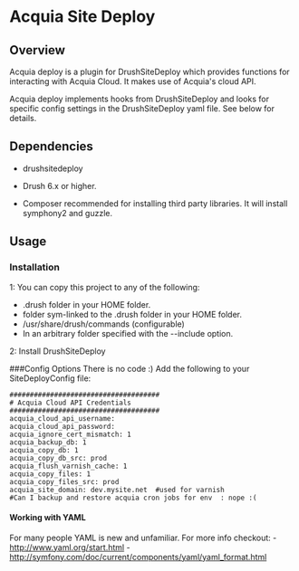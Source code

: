 Acquia Site Deploy
==============

Overview
---------

Acquia deploy is a plugin for DrushSiteDeploy which provides functions for
interacting with Acquia Cloud.  It makes use of Acquia's cloud API.

Acquia deploy implements hooks from DrushSiteDeploy and looks for specific
config settings in the DrushSiteDeploy yaml file.  See below for details.


Dependencies
------------
  - drushsitedeploy

  - Drush 6.x or higher.

  - Composer recommended for installing third party libraries.  It will install
    symphony2 and guzzle.



Usage
-----
### Installation
1: You can copy this project to any of the following:
  - .drush folder in your HOME folder.
  - folder sym-linked to the .drush folder in your HOME folder.
  - /usr/share/drush/commands (configurable)
  - In an arbitrary folder specified with the --include option.

2: Install DrushSiteDeploy


###Config Options
There is no code :)  Add the following to your SiteDeployConfig file:

```
#####################################
# Acquia Cloud API Credentials
#####################################
acquia_cloud_api_username:
acquia_cloud_api_password:
acquia_ignore_cert_mismatch: 1
acquia_backup_db: 1
acquia_copy_db: 1
acquia_copy_db_src: prod
acquia_flush_varnish_cache: 1
acquia_copy_files: 1
acquia_copy_files_src: prod
acquia_site_domain: dev.mysite.net  #used for varnish
#Can I backup and restore acquia cron jobs for env  : nope :(
```

#### Working with YAML
For many people YAML is new and unfamiliar.  For more info checkout:
    - http://www.yaml.org/start.html
    - http://symfony.com/doc/current/components/yaml/yaml_format.html

